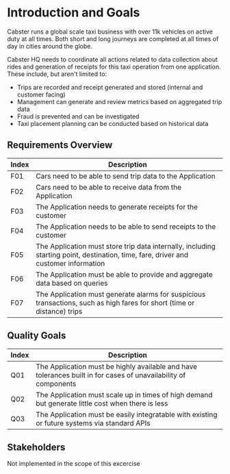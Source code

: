 Introduction and Goals
======================

Cabster runs a global scale taxi business with over 11k vehicles on active duty at all times. Both short and long journeys are completed at all times of day in cities around the globe.

Cabster HQ needs to coordinate all actions related to data collection about rides and generation of receipts for this taxi operation from one application. These include, but aren't limited to:

- Trips are recorded and receipt generated and stored (internal and customer facing)
- Management can generate and review metrics based on aggregated trip data
- Fraud is prevented and can be investigated
- Taxi placement planning can be conducted based on historical data


Requirements Overview
---------------------

| Index | Description                                                                                                                                              |
| ----- | -------------------------------------------------------------------------------------------------------------------------------------------------------- |
| F01   | Cars need to be able to send trip data to the Application                                                                                                |
| F02   | Cars need to be able to receive data from the Application                                                                                                |
| F03   | The Application needs to generate receipts for the customer                                                                                              |
| F04   | The Application needs to be able to send receipts to the customer                                                                                        |
| F05   | The Application must store trip data internally, including starting point, destination, time, fare, driver and customer information                      |
| F06   | The Application must be able to provide and aggregate data based on queries                                                                              |
| F07   | The Application must generate alarms for suspicious transactions, such as high fares for short (time or distance) trips |

Quality Goals
-------------

| Index | Description                                                                                                    |
| ----- | -------------------------------------------------------------------------------------------------------------- |
| Q01   | The Application must be highly available and have tolerances built in for cases of unavailability of components |
| Q02   | The Application must scale up in times of high demand but generate little cost when there is less              |
| Q03   | The Application must be easily integratable with existing or future systems via standard APIs                  |


Stakeholders
------------

Not implemented in the scope of this excercise

